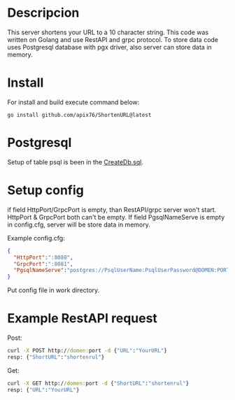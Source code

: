 # Descripcion 
This server shortens your URL to a 10 character string. This code was written on Golang and use RestAPI and grpc protocol. To store data code uses Postgresql database with pgx driver, also server can store data in memory.

# Install
For install and build execute command below:
```
go install github.com/apix76/ShortenURL@latest
```
# Postgresql
Setup of table psql is been in the [CreateDb.sql](https://github.com/apix76/ShortenURL/blob/main/CreateDb.sql).

# Setup config 

if field HttpPort/GrpcPort is empty, than RestAPI/grpc server won't start.
HttpPort & GrpcPort both can't be empty.
If field PgsqlNameServe is empty in config.cfg, server will be store data in memory.

Example config.cfg:
```json
{
  "HttpPort":":8080",
  "GrpcPort":":8081",
  "PgsqlNameServe":"postgres://PsqlUserName:PsqlUserPassword@DOMEN:PORT/NameYourDb"
}
```

Put config file in work directory.

# Example RestAPI request 
Post:
```cmd
curl -X POST http://domen:port -d {"URL":"YourURL"}
resp: {"ShortURL":"shortenrul"}
```
Get:
```cmd
curl -X GET http://domen:port -d {"ShortURL":"shortenrul"}
resp: {"URL":"YourURL"}
```
